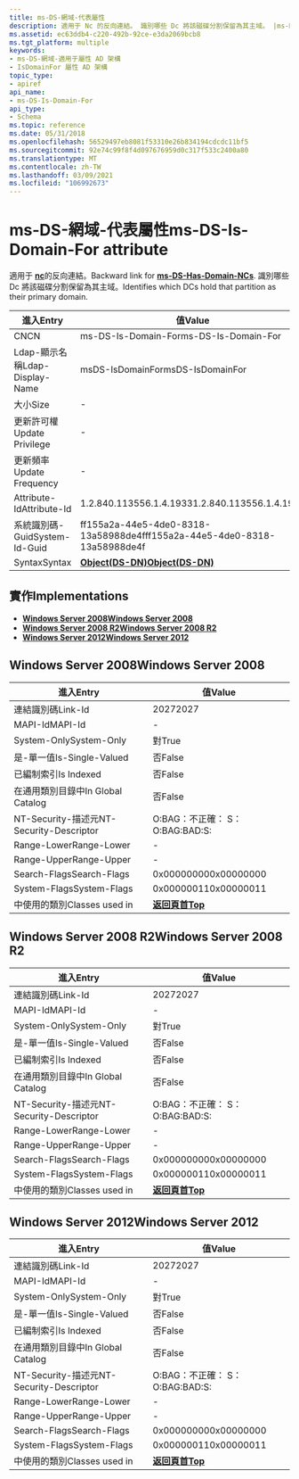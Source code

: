 ```yaml
---
title: ms-DS-網域-代表屬性
description: 適用于 Nc 的反向連結。 識別哪些 Dc 將該磁碟分割保留為其主域。 |ms-DS-網域-代表屬性
ms.assetid: ec63ddb4-c220-492b-92ce-e3da2069bcb8
ms.tgt_platform: multiple
keywords:
- ms-DS-網域-適用于屬性 AD 架構
- IsDomainFor 屬性 AD 架構
topic_type:
- apiref
api_name:
- ms-DS-Is-Domain-For
api_type:
- Schema
ms.topic: reference
ms.date: 05/31/2018
ms.openlocfilehash: 56529497eb8081f53310e26b834194cdcdc11bf5
ms.sourcegitcommit: 92e74c99f8f4d097676959d0c317f533c2400a80
ms.translationtype: MT
ms.contentlocale: zh-TW
ms.lasthandoff: 03/09/2021
ms.locfileid: "106992673"
---
```

# <a name="ms-ds-is-domain-for-attribute"></a><span data-ttu-id="13af3-107">ms-DS-網域-代表屬性</span><span class="sxs-lookup"><span data-stu-id="13af3-107">ms-DS-Is-Domain-For attribute</span></span>

<span data-ttu-id="13af3-108">適用于 [**nc**](a-msds-hasdomainncs.md)的反向連結。</span><span class="sxs-lookup"><span data-stu-id="13af3-108">Backward link for [**ms-DS-Has-Domain-NCs**](a-msds-hasdomainncs.md).</span></span> <span data-ttu-id="13af3-109">識別哪些 Dc 將該磁碟分割保留為其主域。</span><span class="sxs-lookup"><span data-stu-id="13af3-109">Identifies which DCs hold that partition as their primary domain.</span></span>



| <span data-ttu-id="13af3-110">進入</span><span class="sxs-lookup"><span data-stu-id="13af3-110">Entry</span></span> | <span data-ttu-id="13af3-111">值</span><span class="sxs-lookup"><span data-stu-id="13af3-111">Value</span></span> |
|-------------------|-----------------------------------------|
| <span data-ttu-id="13af3-112">CN</span><span class="sxs-lookup"><span data-stu-id="13af3-112">CN</span></span>                | <span data-ttu-id="13af3-113">ms-DS-Is-Domain-For</span><span class="sxs-lookup"><span data-stu-id="13af3-113">ms-DS-Is-Domain-For</span></span>                     |
| <span data-ttu-id="13af3-114">Ldap-顯示名稱</span><span class="sxs-lookup"><span data-stu-id="13af3-114">Ldap-Display-Name</span></span> | <span data-ttu-id="13af3-115">msDS-IsDomainFor</span><span class="sxs-lookup"><span data-stu-id="13af3-115">msDS-IsDomainFor</span></span>                        |
| <span data-ttu-id="13af3-116">大小</span><span class="sxs-lookup"><span data-stu-id="13af3-116">Size</span></span>              | \-                                      |
| <span data-ttu-id="13af3-117">更新許可權</span><span class="sxs-lookup"><span data-stu-id="13af3-117">Update Privilege</span></span>  | \-                                      |
| <span data-ttu-id="13af3-118">更新頻率</span><span class="sxs-lookup"><span data-stu-id="13af3-118">Update Frequency</span></span>  | \-                                      |
| <span data-ttu-id="13af3-119">Attribute-Id</span><span class="sxs-lookup"><span data-stu-id="13af3-119">Attribute-Id</span></span>      | <span data-ttu-id="13af3-120">1.2.840.113556.1.4.1933</span><span class="sxs-lookup"><span data-stu-id="13af3-120">1.2.840.113556.1.4.1933</span></span>                 |
| <span data-ttu-id="13af3-121">系統識別碼-Guid</span><span class="sxs-lookup"><span data-stu-id="13af3-121">System-Id-Guid</span></span>    | <span data-ttu-id="13af3-122">ff155a2a-44e5-4de0-8318-13a58988de4f</span><span class="sxs-lookup"><span data-stu-id="13af3-122">ff155a2a-44e5-4de0-8318-13a58988de4f</span></span>    |
| <span data-ttu-id="13af3-123">Syntax</span><span class="sxs-lookup"><span data-stu-id="13af3-123">Syntax</span></span>            | [<span data-ttu-id="13af3-124">**Object(DS-DN)**</span><span class="sxs-lookup"><span data-stu-id="13af3-124">**Object(DS-DN)**</span></span>](s-object-ds-dn.md) |



## <a name="implementations"></a><span data-ttu-id="13af3-125">實作</span><span class="sxs-lookup"><span data-stu-id="13af3-125">Implementations</span></span>

-   [<span data-ttu-id="13af3-126">**Windows Server 2008**</span><span class="sxs-lookup"><span data-stu-id="13af3-126">**Windows Server 2008**</span></span>](#windows-server-2008)
-   [<span data-ttu-id="13af3-127">**Windows Server 2008 R2**</span><span class="sxs-lookup"><span data-stu-id="13af3-127">**Windows Server 2008 R2**</span></span>](#windows-server-2008-r2)
-   [<span data-ttu-id="13af3-128">**Windows Server 2012**</span><span class="sxs-lookup"><span data-stu-id="13af3-128">**Windows Server 2012**</span></span>](#windows-server-2012)

## <a name="windows-server-2008"></a><span data-ttu-id="13af3-129">Windows Server 2008</span><span class="sxs-lookup"><span data-stu-id="13af3-129">Windows Server 2008</span></span>



| <span data-ttu-id="13af3-130">進入</span><span class="sxs-lookup"><span data-stu-id="13af3-130">Entry</span></span> | <span data-ttu-id="13af3-131">值</span><span class="sxs-lookup"><span data-stu-id="13af3-131">Value</span></span> |
|------------------------|---------------------------------|
| <span data-ttu-id="13af3-132">連結識別碼</span><span class="sxs-lookup"><span data-stu-id="13af3-132">Link-Id</span></span>                | <span data-ttu-id="13af3-133">2027</span><span class="sxs-lookup"><span data-stu-id="13af3-133">2027</span></span>                            |
| <span data-ttu-id="13af3-134">MAPI-Id</span><span class="sxs-lookup"><span data-stu-id="13af3-134">MAPI-Id</span></span>                | \-                              |
| <span data-ttu-id="13af3-135">System-Only</span><span class="sxs-lookup"><span data-stu-id="13af3-135">System-Only</span></span>            | <span data-ttu-id="13af3-136">對</span><span class="sxs-lookup"><span data-stu-id="13af3-136">True</span></span>                            |
| <span data-ttu-id="13af3-137">是-單一值</span><span class="sxs-lookup"><span data-stu-id="13af3-137">Is-Single-Valued</span></span>       | <span data-ttu-id="13af3-138">否</span><span class="sxs-lookup"><span data-stu-id="13af3-138">False</span></span>                           |
| <span data-ttu-id="13af3-139">已編制索引</span><span class="sxs-lookup"><span data-stu-id="13af3-139">Is Indexed</span></span>             | <span data-ttu-id="13af3-140">否</span><span class="sxs-lookup"><span data-stu-id="13af3-140">False</span></span>                           |
| <span data-ttu-id="13af3-141">在通用類別目錄中</span><span class="sxs-lookup"><span data-stu-id="13af3-141">In Global Catalog</span></span>      | <span data-ttu-id="13af3-142">否</span><span class="sxs-lookup"><span data-stu-id="13af3-142">False</span></span>                           |
| <span data-ttu-id="13af3-143">NT-Security-描述元</span><span class="sxs-lookup"><span data-stu-id="13af3-143">NT-Security-Descriptor</span></span> | <span data-ttu-id="13af3-144">O:BAG：不正確： S：</span><span class="sxs-lookup"><span data-stu-id="13af3-144">O:BAG:BAD:S:</span></span>                    |
| <span data-ttu-id="13af3-145">Range-Lower</span><span class="sxs-lookup"><span data-stu-id="13af3-145">Range-Lower</span></span>            | \-                              |
| <span data-ttu-id="13af3-146">Range-Upper</span><span class="sxs-lookup"><span data-stu-id="13af3-146">Range-Upper</span></span>            | \-                              |
| <span data-ttu-id="13af3-147">Search-Flags</span><span class="sxs-lookup"><span data-stu-id="13af3-147">Search-Flags</span></span>           | <span data-ttu-id="13af3-148">0x00000000</span><span class="sxs-lookup"><span data-stu-id="13af3-148">0x00000000</span></span>                      |
| <span data-ttu-id="13af3-149">System-Flags</span><span class="sxs-lookup"><span data-stu-id="13af3-149">System-Flags</span></span>           | <span data-ttu-id="13af3-150">0x00000011</span><span class="sxs-lookup"><span data-stu-id="13af3-150">0x00000011</span></span>                      |
| <span data-ttu-id="13af3-151">中使用的類別</span><span class="sxs-lookup"><span data-stu-id="13af3-151">Classes used in</span></span>        | [<span data-ttu-id="13af3-152">**返回頁首**</span><span class="sxs-lookup"><span data-stu-id="13af3-152">**Top**</span></span>](c-top.md)<br/> |



## <a name="windows-server-2008-r2"></a><span data-ttu-id="13af3-153">Windows Server 2008 R2</span><span class="sxs-lookup"><span data-stu-id="13af3-153">Windows Server 2008 R2</span></span>



| <span data-ttu-id="13af3-154">進入</span><span class="sxs-lookup"><span data-stu-id="13af3-154">Entry</span></span> | <span data-ttu-id="13af3-155">值</span><span class="sxs-lookup"><span data-stu-id="13af3-155">Value</span></span> |
|------------------------|---------------------------------|
| <span data-ttu-id="13af3-156">連結識別碼</span><span class="sxs-lookup"><span data-stu-id="13af3-156">Link-Id</span></span>                | <span data-ttu-id="13af3-157">2027</span><span class="sxs-lookup"><span data-stu-id="13af3-157">2027</span></span>                            |
| <span data-ttu-id="13af3-158">MAPI-Id</span><span class="sxs-lookup"><span data-stu-id="13af3-158">MAPI-Id</span></span>                | \-                              |
| <span data-ttu-id="13af3-159">System-Only</span><span class="sxs-lookup"><span data-stu-id="13af3-159">System-Only</span></span>            | <span data-ttu-id="13af3-160">對</span><span class="sxs-lookup"><span data-stu-id="13af3-160">True</span></span>                            |
| <span data-ttu-id="13af3-161">是-單一值</span><span class="sxs-lookup"><span data-stu-id="13af3-161">Is-Single-Valued</span></span>       | <span data-ttu-id="13af3-162">否</span><span class="sxs-lookup"><span data-stu-id="13af3-162">False</span></span>                           |
| <span data-ttu-id="13af3-163">已編制索引</span><span class="sxs-lookup"><span data-stu-id="13af3-163">Is Indexed</span></span>             | <span data-ttu-id="13af3-164">否</span><span class="sxs-lookup"><span data-stu-id="13af3-164">False</span></span>                           |
| <span data-ttu-id="13af3-165">在通用類別目錄中</span><span class="sxs-lookup"><span data-stu-id="13af3-165">In Global Catalog</span></span>      | <span data-ttu-id="13af3-166">否</span><span class="sxs-lookup"><span data-stu-id="13af3-166">False</span></span>                           |
| <span data-ttu-id="13af3-167">NT-Security-描述元</span><span class="sxs-lookup"><span data-stu-id="13af3-167">NT-Security-Descriptor</span></span> | <span data-ttu-id="13af3-168">O:BAG：不正確： S：</span><span class="sxs-lookup"><span data-stu-id="13af3-168">O:BAG:BAD:S:</span></span>                    |
| <span data-ttu-id="13af3-169">Range-Lower</span><span class="sxs-lookup"><span data-stu-id="13af3-169">Range-Lower</span></span>            | \-                              |
| <span data-ttu-id="13af3-170">Range-Upper</span><span class="sxs-lookup"><span data-stu-id="13af3-170">Range-Upper</span></span>            | \-                              |
| <span data-ttu-id="13af3-171">Search-Flags</span><span class="sxs-lookup"><span data-stu-id="13af3-171">Search-Flags</span></span>           | <span data-ttu-id="13af3-172">0x00000000</span><span class="sxs-lookup"><span data-stu-id="13af3-172">0x00000000</span></span>                      |
| <span data-ttu-id="13af3-173">System-Flags</span><span class="sxs-lookup"><span data-stu-id="13af3-173">System-Flags</span></span>           | <span data-ttu-id="13af3-174">0x00000011</span><span class="sxs-lookup"><span data-stu-id="13af3-174">0x00000011</span></span>                      |
| <span data-ttu-id="13af3-175">中使用的類別</span><span class="sxs-lookup"><span data-stu-id="13af3-175">Classes used in</span></span>        | [<span data-ttu-id="13af3-176">**返回頁首**</span><span class="sxs-lookup"><span data-stu-id="13af3-176">**Top**</span></span>](c-top.md)<br/> |



## <a name="windows-server-2012"></a><span data-ttu-id="13af3-177">Windows Server 2012</span><span class="sxs-lookup"><span data-stu-id="13af3-177">Windows Server 2012</span></span>



| <span data-ttu-id="13af3-178">進入</span><span class="sxs-lookup"><span data-stu-id="13af3-178">Entry</span></span> | <span data-ttu-id="13af3-179">值</span><span class="sxs-lookup"><span data-stu-id="13af3-179">Value</span></span> |
|------------------------|---------------------------------|
| <span data-ttu-id="13af3-180">連結識別碼</span><span class="sxs-lookup"><span data-stu-id="13af3-180">Link-Id</span></span>                | <span data-ttu-id="13af3-181">2027</span><span class="sxs-lookup"><span data-stu-id="13af3-181">2027</span></span>                            |
| <span data-ttu-id="13af3-182">MAPI-Id</span><span class="sxs-lookup"><span data-stu-id="13af3-182">MAPI-Id</span></span>                | \-                              |
| <span data-ttu-id="13af3-183">System-Only</span><span class="sxs-lookup"><span data-stu-id="13af3-183">System-Only</span></span>            | <span data-ttu-id="13af3-184">對</span><span class="sxs-lookup"><span data-stu-id="13af3-184">True</span></span>                            |
| <span data-ttu-id="13af3-185">是-單一值</span><span class="sxs-lookup"><span data-stu-id="13af3-185">Is-Single-Valued</span></span>       | <span data-ttu-id="13af3-186">否</span><span class="sxs-lookup"><span data-stu-id="13af3-186">False</span></span>                           |
| <span data-ttu-id="13af3-187">已編制索引</span><span class="sxs-lookup"><span data-stu-id="13af3-187">Is Indexed</span></span>             | <span data-ttu-id="13af3-188">否</span><span class="sxs-lookup"><span data-stu-id="13af3-188">False</span></span>                           |
| <span data-ttu-id="13af3-189">在通用類別目錄中</span><span class="sxs-lookup"><span data-stu-id="13af3-189">In Global Catalog</span></span>      | <span data-ttu-id="13af3-190">否</span><span class="sxs-lookup"><span data-stu-id="13af3-190">False</span></span>                           |
| <span data-ttu-id="13af3-191">NT-Security-描述元</span><span class="sxs-lookup"><span data-stu-id="13af3-191">NT-Security-Descriptor</span></span> | <span data-ttu-id="13af3-192">O:BAG：不正確： S：</span><span class="sxs-lookup"><span data-stu-id="13af3-192">O:BAG:BAD:S:</span></span>                    |
| <span data-ttu-id="13af3-193">Range-Lower</span><span class="sxs-lookup"><span data-stu-id="13af3-193">Range-Lower</span></span>            | \-                              |
| <span data-ttu-id="13af3-194">Range-Upper</span><span class="sxs-lookup"><span data-stu-id="13af3-194">Range-Upper</span></span>            | \-                              |
| <span data-ttu-id="13af3-195">Search-Flags</span><span class="sxs-lookup"><span data-stu-id="13af3-195">Search-Flags</span></span>           | <span data-ttu-id="13af3-196">0x00000000</span><span class="sxs-lookup"><span data-stu-id="13af3-196">0x00000000</span></span>                      |
| <span data-ttu-id="13af3-197">System-Flags</span><span class="sxs-lookup"><span data-stu-id="13af3-197">System-Flags</span></span>           | <span data-ttu-id="13af3-198">0x00000011</span><span class="sxs-lookup"><span data-stu-id="13af3-198">0x00000011</span></span>                      |
| <span data-ttu-id="13af3-199">中使用的類別</span><span class="sxs-lookup"><span data-stu-id="13af3-199">Classes used in</span></span>        | [<span data-ttu-id="13af3-200">**返回頁首**</span><span class="sxs-lookup"><span data-stu-id="13af3-200">**Top**</span></span>](c-top.md)<br/> |



 

 





